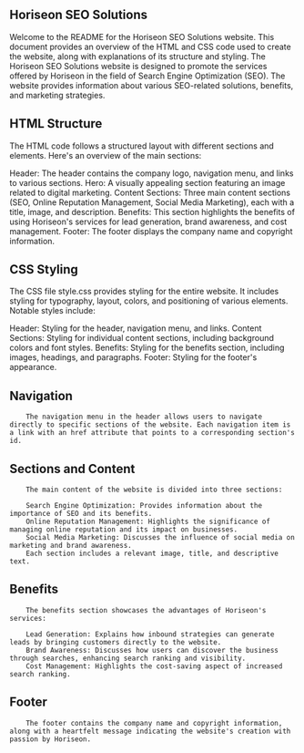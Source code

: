 ## Horiseon SEO Solutions
Welcome to the README for the Horiseon SEO Solutions website. This document provides an overview of the HTML and CSS code used to create the website, along with explanations of its structure and styling. The Horiseon SEO Solutions website is designed to promote the services offered by Horiseon in the field of Search Engine Optimization (SEO). The website provides information about various SEO-related solutions, benefits, and marketing strategies.

## HTML Structure
The HTML code follows a structured layout with different sections and elements. Here's an overview of the main sections:

Header: The header contains the company logo, navigation menu, and links to various sections.
Hero: A visually appealing section featuring an image related to digital marketing.
Content Sections: Three main content sections (SEO, Online Reputation Management, Social Media Marketing), each with a title, image, and description.
Benefits: This section highlights the benefits of using Horiseon's services for lead generation, brand awareness, and cost management.
Footer: The footer displays the company name and copyright information.

## CSS Styling
The CSS file style.css provides styling for the entire website. It includes styling for typography, layout, colors, and positioning of various elements. Notable styles include:

Header: Styling for the header, navigation menu, and links.
Content Sections: Styling for individual content sections, including background colors and font styles.
Benefits: Styling for the benefits section, including images, headings, and paragraphs.
Footer: Styling for the footer's appearance.

##      Navigation
        The navigation menu in the header allows users to navigate directly to specific sections of the website. Each navigation item is a link with an href attribute that points to a corresponding section's id.

##      Sections and Content
        The main content of the website is divided into three sections:

        Search Engine Optimization: Provides information about the importance of SEO and its benefits.
        Online Reputation Management: Highlights the significance of managing online reputation and its impact on businesses.
        Social Media Marketing: Discusses the influence of social media on marketing and brand awareness.
        Each section includes a relevant image, title, and descriptive text.

##      Benefits
        The benefits section showcases the advantages of Horiseon's services:

        Lead Generation: Explains how inbound strategies can generate leads by bringing customers directly to the website.
        Brand Awareness: Discusses how users can discover the business through searches, enhancing search ranking and visibility.
        Cost Management: Highlights the cost-saving aspect of increased search ranking.
##      Footer
        The footer contains the company name and copyright information, along with a heartfelt message indicating the website's creation with passion by Horiseon.